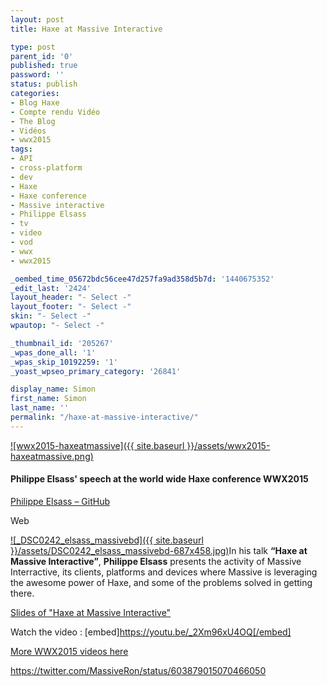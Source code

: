 ```yaml
---
layout: post
title: Haxe at Massive Interactive

type: post
parent_id: '0'
published: true
password: ''
status: publish
categories:
- Blog Haxe
- Compte rendu Vidéo
- The Blog
- Vidéos
- wwx2015
tags:
- API
- cross-platform
- dev
- Haxe
- Haxe conference
- Massive interactive
- Philippe Elsass
- tv
- video
- vod
- wwx
- wwx2015

_oembed_time_05672bdc56cee47d257fa9ad358d5b7d: '1440675352'
_edit_last: '2424'
layout_header: "- Select -"
layout_footer: "- Select -"
skin: "- Select -"
wpautop: "- Select -"

_thumbnail_id: '205267'
_wpas_done_all: '1'
_wpas_skip_10192259: '1'
_yoast_wpseo_primary_category: '26841'

display_name: Simon
first_name: Simon
last_name: ''
permalink: "/haxe-at-massive-interactive/"
---
```


[![wwx2015-haxeatmassive]({{ site.baseurl }}/assets/wwx2015-haxeatmassive.png)](https://www.silexlabs.org/wp-content/uploads/2015/07/wwx2015-haxeatmassive.png)

#### Philippe Elsass' speech at the world wide Haxe conference WWX2015



[Philippe Elsass – GitHub](https://github.com/elsassph)

Web




[![_DSC0242_elsass_massivebd]({{ site.baseurl }}/assets/DSC0242_elsass_massivebd-687x458.jpg)](https://www.silexlabs.org/wp-content/uploads/2015/07/DSC0242_elsass_massivebd.jpg)In his talk **“Haxe at Massive Interactive”**, **Philippe Elsass** presents the activity of Massive Interractive, its clients, platforms and devices where Massive is leveraging the awesome power of Haxe, and some of the problems solved in getting there.

[Slides of "Haxe at Massive Interactive"](https://speakerdeck.com/elsassph/haxe-at-massive-scale)

Watch the video
: 
[embed]https://youtu.be/_2Xm96xU4OQ[/embed]

[More WWX2015 videos here](https://www.silexlabs.org/wrapping-up-wwx2015/)

https://twitter.com/MassiveRon/status/603879015070466050
